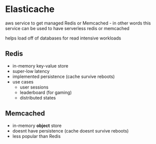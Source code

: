 # Elasticache
aws service to get managed Redis or Memcached - in other words this service can be used to have serverless redis or memcached

helps load off of databases for read intensive workloads

## Redis
* in-memory key-value store
* super-low latency
* implemented persistence (cache survive reboots)
* use cases
  * user sessions
  * leaderboard (for gaming)
  * distributed states

## Memcached
* in-memory **object** store
* doesnt have persistence (cache doesnt survive reboots)
* less popular than Redis

